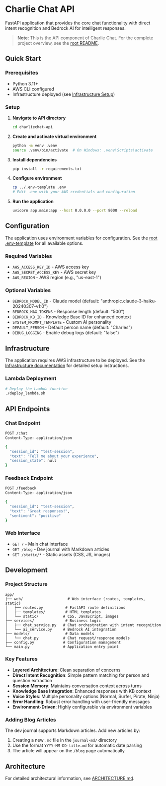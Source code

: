 # Charlie Chat API

FastAPI application that provides the core chat functionality with direct intent recognition and Bedrock AI for intelligent responses.

> **Note**: This is the API component of Charlie Chat. For the complete project overview, see the [root README](../README.md).

## Quick Start

### Prerequisites
- Python 3.11+
- AWS CLI configured
- Infrastructure deployed (see [Infrastructure Setup](../charliechat-terraform/README.md))

### Setup

1. **Navigate to API directory**
   ```bash
   cd charliechat-api
   ```

2. **Create and activate virtual environment**
   ```bash
   python -m venv .venv
   source .venv/bin/activate  # On Windows: .venv\Scripts\activate
   ```

3. **Install dependencies**
   ```bash
   pip install -r requirements.txt
   ```

4. **Configure environment**
   ```bash
   cp ../.env-template .env
   # Edit .env with your AWS credentials and configuration
   ```

5. **Run the application**
   ```bash
   uvicorn app.main:app --host 0.0.0.0 --port 8000 --reload
   ```

## Configuration

The application uses environment variables for configuration. See the [root .env-template](../.env-template) for all available options.

### Required Variables
- `AWS_ACCESS_KEY_ID` - AWS access key
- `AWS_SECRET_ACCESS_KEY` - AWS secret key
- `AWS_REGION` - AWS region (e.g., "us-east-1")

### Optional Variables
- `BEDROCK_MODEL_ID` - Claude model (default: "anthropic.claude-3-haiku-20240307-v1:0")
- `BEDROCK_MAX_TOKENS` - Response length (default: "500")
- `BEDROCK_KB_ID` - Knowledge Base ID for enhanced context
- `SYSTEM_PROMPT_TEMPLATE` - Custom AI personality
- `DEFAULT_PERSON` - Default person name (default: "Charles")
- `DEBUG_LOGGING` - Enable debug logs (default: "false")

## Infrastructure

The application requires AWS infrastructure to be deployed. See the [Infrastructure documentation](../charliechat-terraform/README.md) for detailed setup instructions.

### Lambda Deployment
```bash
# Deploy the Lambda function
./deploy_lambda.sh
```

## API Endpoints

### Chat Endpoint
```bash
POST /chat
Content-Type: application/json

{
  "session_id": "test-session",
  "text": "Tell me about your experience",
  "session_state": null
}
```

### Feedback Endpoint
```bash
POST /feedback
Content-Type: application/json

{
  "session_id": "test-session",
  "text": "Great responses!",
  "sentiment": "positive"
}
```

### Web Interface
- `GET /` - Main chat interface
- `GET /blog` - Dev journal with Markdown articles
- `GET /static/*` - Static assets (CSS, JS, images)

## Development

### Project Structure
```
app/
├── web/                    # Web interface (routes, templates, static)
│   ├── routes.py          # FastAPI route definitions
│   ├── templates/         # HTML templates
│   └── static/           # CSS, JavaScript, images
├── services/              # Business logic
│   ├── chat_service.py   # Chat orchestration with intent recognition
│   └── ai_service.py     # Bedrock AI integration
├── models/                # Data models
│   └── chat.py           # Chat request/response models
├── config.py             # Configuration management
└── main.py               # Application entry point
```

### Key Features
- **Layered Architecture**: Clean separation of concerns
- **Direct Intent Recognition**: Simple pattern matching for person and question extraction
- **Session Memory**: Maintains conversation context across turns
- **Knowledge Base Integration**: Enhanced responses with KB context
- **Voice Styles**: Multiple personality options (Normal, Surfer, Pirate, Ninja)
- **Error Handling**: Robust error handling with user-friendly messages
- **Environment-Driven**: Highly configurable via environment variables

### Adding Blog Articles
The dev journal supports Markdown articles. Add new articles by:
1. Creating a new `.md` file in the `journal-md/` directory
2. Use the format `YYYY-MM-DD-title.md` for automatic date parsing
3. The article will appear on the `/blog` page automatically

## Architecture

For detailed architectural information, see [ARCHITECTURE.md](ARCHITECTURE.md).